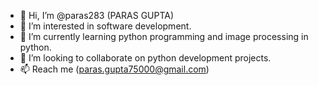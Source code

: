 - 👋 Hi, I’m @paras283 (PARAS GUPTA)
- 👀 I’m interested in software development.
- 🌱 I’m currently learning python programming and image processing in python.
- 💞️ I’m looking to collaborate on python development projects.
- 📫 Reach me (paras.gupta75000@gmail.com)

<!---
paras283/paras283 is a ✨ special ✨ repository because its `README.md` (this file) appears on your GitHub profile.
You can click the Preview link to take a look at your changes.
--->

